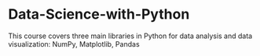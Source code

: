 # Data-Science-with-Python
This course covers three main libraries in Python for data analysis and data visualization: NumPy, Matplotlib, Pandas
